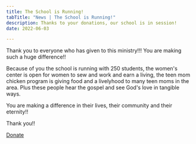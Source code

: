 ```yaml
---
title: The School is Running!
tabTitle: "News | The School is Running!"
description: Thanks to your donations, our school is in session!
date: 2022-06-03

---
```


Thank you to everyone who has given to this ministry!!! You are making such a huge difference!!

Because of you the school is running with 250 students, the women's center is open for women to sew and work and earn a living, the teen mom chicken program is giving food and a livelyhood to many teen moms in the area. Plus these people hear the gospel and see God's love in tangible ways.

You are making a difference in their lives, their community and their eternity!!

Thank you!!

[Donate](/donate)
